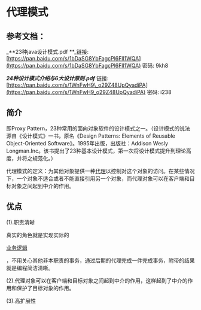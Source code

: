 # 代理模式

## 参考文档：

_**23种java设计模式.pdf   **_链接: [https://pan.baidu.com/s/1bDaSG8YbFagcPl6Fll1WQA](https://pan.baidu.com/s/1bDaSG8YbFagcPl6Fll1WQA) 密码: 9kh8

_**24种设计模式介绍与6大设计原则.pdf**_   链接: [https://pan.baidu.com/s/1WnFwH9\_o29Z48UpQyadiPA](https://pan.baidu.com/s/1WnFwH9_o29Z48UpQyadiPA) 密码: i238

## 简介

即Proxy Pattern，23种常用的面向对象软件的设计模式之一。（设计模式的说法源自《设计模式》一书，原名《Design Patterns: Elements of Reusable Object-Oriented Software》。1995年出版，出版社：Addison Wesly Longman.Inc。该书提出了23种基本设计模式，第一次将设计模式提升到理论高度，并将之规范化。）

代理模式的定义：为其他对象提供一种[代理](https://baike.baidu.com/item/代理)以控制对这个对象的访问。在某些情况下，一个对象不适合或者不能直接引用另一个对象，而代理对象可以在客户端和目标对象之间起到中介的作用。

## 优点

\(1\).职责清晰

真实的角色就是实现实际的

[业务逻辑](https://baike.baidu.com/item/%E4%B8%9A%E5%8A%A1%E9%80%BB%E8%BE%91)

，不用关心其他非本职责的事务，通过后期的代理完成一件完成事务，附带的结果就是编程简洁清晰。

\(2\).代理对象可以在客户端和目标对象之间起到中介的作用，这样起到了中介的作用和保护了目标对象的作用。

\(3\).高扩展性



